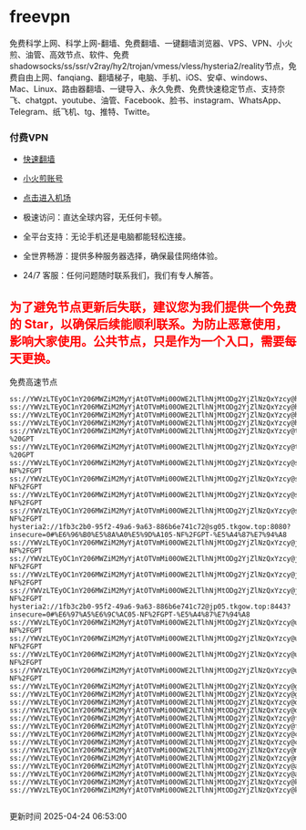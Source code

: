 # freevpn

免费科学上网、科学上网-翻墙、免费翻墙、一键翻墙浏览器、VPS、VPN、小火煎、油管、高效节点、软件、免费shadowsocks/ss/ssr/v2ray/hy2/trojan/vmess/vless/hysteria2/reality节点，免费自由上网、fanqiang、翻墙梯子，电脑、手机、iOS、安卓、windows、Mac、Linux、路由器翻墙、一键导入、永久免费、免费快速稳定节点、支持奈飞、chatgpt、youtube、油管、Facebook、脸书、instagram、WhatsApp、Telegram、纸飞机、tg、推特、Twitte。

### 付费VPN
* [快速翻墙](https://uhuio.top/) 

* [小火煎账号](https://free-clash.top/) 

* [点击进入机场](https://uhuio.top/) 

* 极速访问：直达全球内容，无任何卡顿。

* 全平台支持：无论手机还是电脑都能轻松连接。

* 全世界畅游：提供多种服务器选择，确保最佳网络体验。

* 24/7 客服：任何问题随时联系我们，我们有专人解答。

## <font color="red">为了避免节点更新后失联，建议您为我们提供一个免费的 Star，以确保后续能顺利联系。为防止恶意使用，影响大家使用。公共节点，只是作为一个入口，需要每天更换。</font>

免费高速节点

```ss://YWVzLTEyOC1nY206MWZiM2MyYjAtOTVmMi00OWE2LTlhNjMtODg2YjZlNzQxYzcy@hk01.jgrtoioceaw.help:50384#%E9%A6%99%E6%B8%AF01
ss://YWVzLTEyOC1nY206MWZiM2MyYjAtOTVmMi00OWE2LTlhNjMtODg2YjZlNzQxYzcy@hk02.jigreliewolf.click:17889#%E9%A6%99%E6%B8%AF02
ss://YWVzLTEyOC1nY206MWZiM2MyYjAtOTVmMi00OWE2LTlhNjMtODg2YjZlNzQxYzcy@hk03.jigreliewolf.click:10838#%E9%A6%99%E6%B8%AF03
ss://YWVzLTEyOC1nY206MWZiM2MyYjAtOTVmMi00OWE2LTlhNjMtODg2YjZlNzQxYzcy@hk04.jgrtoioceaw.help:29956#%E9%A6%99%E6%B8%AF04
ss://YWVzLTEyOC1nY206MWZiM2MyYjAtOTVmMi00OWE2LTlhNjMtODg2YjZlNzQxYzcy@hk05.ijgelrkasd.click:41284#%E9%A6%99%E6%B8%AF05
ss://YWVzLTEyOC1nY206MWZiM2MyYjAtOTVmMi00OWE2LTlhNjMtODg2YjZlNzQxYzcy@tw01.jigreliewolf.click:30995#%E5%8F%B0%E6%B9%BE01%20-%20GPT
ss://YWVzLTEyOC1nY206MWZiM2MyYjAtOTVmMi00OWE2LTlhNjMtODg2YjZlNzQxYzcy@tw02.ijgelrkasd.click:22610#%E5%8F%B0%E6%B9%BE02%20-%20GPT
ss://YWVzLTEyOC1nY206MWZiM2MyYjAtOTVmMi00OWE2LTlhNjMtODg2YjZlNzQxYzcy@sg01.jgrtoioceaw.help:55559#%E6%96%B0%E5%8A%A0%E5%9D%A101%20-NF%2FGPT
ss://YWVzLTEyOC1nY206MWZiM2MyYjAtOTVmMi00OWE2LTlhNjMtODg2YjZlNzQxYzcy@sg02.jigreliewolf.click:40574#%E6%96%B0%E5%8A%A0%E5%9D%A102%20-NF%2FGPT
ss://YWVzLTEyOC1nY206MWZiM2MyYjAtOTVmMi00OWE2LTlhNjMtODg2YjZlNzQxYzcy@sg03.ijgelrkasd.click:23716#%E6%96%B0%E5%8A%A0%E5%9D%A103%20-NF%2FGPT
ss://YWVzLTEyOC1nY206MWZiM2MyYjAtOTVmMi00OWE2LTlhNjMtODg2YjZlNzQxYzcy@sg04.jgrtoioceaw.help:17971#%E6%96%B0%E5%8A%A0%E5%9D%A104%20-NF%2FGPT
hysteria2://1fb3c2b0-95f2-49a6-9a63-886b6e741c72@sg05.tkgow.top:8080?insecure=0#%E6%96%B0%E5%8A%A0%E5%9D%A105-NF%2FGPT-%E5%A4%87%E7%94%A8
ss://YWVzLTEyOC1nY206MWZiM2MyYjAtOTVmMi00OWE2LTlhNjMtODg2YjZlNzQxYzcy@jp01.jgrtoioceaw.help:58645#%E6%97%A5%E6%9C%AC01%20-NF%2FGPT
ss://YWVzLTEyOC1nY206MWZiM2MyYjAtOTVmMi00OWE2LTlhNjMtODg2YjZlNzQxYzcy@jp02.jgrtoioceaw.help:47462#%E6%97%A5%E6%9C%AC02%20-NF%2FGPT
ss://YWVzLTEyOC1nY206MWZiM2MyYjAtOTVmMi00OWE2LTlhNjMtODg2YjZlNzQxYzcy@jp03.jigreliewolf.click:33414#%E6%97%A5%E6%9C%AC03%20-NF%2FGPT
ss://YWVzLTEyOC1nY206MWZiM2MyYjAtOTVmMi00OWE2LTlhNjMtODg2YjZlNzQxYzcy@jp04.ijgelrkasd.click:58223#%E6%97%A5%E6%9C%AC04%20-NF%2FGPT
hysteria2://1fb3c2b0-95f2-49a6-9a63-886b6e741c72@jp05.tkgow.top:8443?insecure=0#%E6%97%A5%E6%9C%AC05-NF%2FGPT-%E5%A4%87%E7%94%A8
ss://YWVzLTEyOC1nY206MWZiM2MyYjAtOTVmMi00OWE2LTlhNjMtODg2YjZlNzQxYzcy@us01.jgrtoioceaw.help:48129#%E7%BE%8E%E5%9B%BD01%20-NF%2FGPT
ss://YWVzLTEyOC1nY206MWZiM2MyYjAtOTVmMi00OWE2LTlhNjMtODg2YjZlNzQxYzcy@us02.jgrtoioceaw.help:44907#%E7%BE%8E%E5%9B%BD02%20-NF%2FGPT
ss://YWVzLTEyOC1nY206MWZiM2MyYjAtOTVmMi00OWE2LTlhNjMtODg2YjZlNzQxYzcy@us03.jigreliewolf.click:43330#%E7%BE%8E%E5%9B%BD03%20-NF%2FGPT
ss://YWVzLTEyOC1nY206MWZiM2MyYjAtOTVmMi00OWE2LTlhNjMtODg2YjZlNzQxYzcy@us04.ijgelrkasd.click:44130#%E7%BE%8E%E5%9B%BD04%20-NF%2FGPT
ss://YWVzLTEyOC1nY206MWZiM2MyYjAtOTVmMi00OWE2LTlhNjMtODg2YjZlNzQxYzcy@gb01.jgrtoioceaw.help:27765#%E8%8B%B1%E5%9B%BD01
ss://YWVzLTEyOC1nY206MWZiM2MyYjAtOTVmMi00OWE2LTlhNjMtODg2YjZlNzQxYzcy@gb02.jigreliewolf.click:52762#%E8%8B%B1%E5%9B%BD02
ss://YWVzLTEyOC1nY206MWZiM2MyYjAtOTVmMi00OWE2LTlhNjMtODg2YjZlNzQxYzcy@de01.jgrtoioceaw.help:20635#%E5%BE%B7%E5%9B%BD01
ss://YWVzLTEyOC1nY206MWZiM2MyYjAtOTVmMi00OWE2LTlhNjMtODg2YjZlNzQxYzcy@de02.jigreliewolf.click:52770#%E5%BE%B7%E5%9B%BD02
ss://YWVzLTEyOC1nY206MWZiM2MyYjAtOTVmMi00OWE2LTlhNjMtODg2YjZlNzQxYzcy@fr01.ijgelrkasd.click:32568#%E6%B3%95%E5%9B%BD01
ss://YWVzLTEyOC1nY206MWZiM2MyYjAtOTVmMi00OWE2LTlhNjMtODg2YjZlNzQxYzcy@fr02.jigreliewolf.click:45265#%E6%B3%95%E5%9B%BD02
ss://YWVzLTEyOC1nY206MWZiM2MyYjAtOTVmMi00OWE2LTlhNjMtODg2YjZlNzQxYzcy@ca01.jigreliewolf.click:30461#%E5%8A%A0%E6%8B%BF%E5%A4%A701
ss://YWVzLTEyOC1nY206MWZiM2MyYjAtOTVmMi00OWE2LTlhNjMtODg2YjZlNzQxYzcy@ca02.ijgelrkasd.click:24053#%E5%8A%A0%E6%8B%BF%E5%A4%A702
ss://YWVzLTEyOC1nY206MWZiM2MyYjAtOTVmMi00OWE2LTlhNjMtODg2YjZlNzQxYzcy@my01.jigreliewolf.click:52408#%E9%A9%AC%E6%9D%A5%E8%A5%BF%E4%BA%9A01
ss://YWVzLTEyOC1nY206MWZiM2MyYjAtOTVmMi00OWE2LTlhNjMtODg2YjZlNzQxYzcy@my02.ijgelrkasd.click:25519#%E9%A9%AC%E6%9D%A5%E8%A5%BF%E4%BA%9A02
ss://YWVzLTEyOC1nY206MWZiM2MyYjAtOTVmMi00OWE2LTlhNjMtODg2YjZlNzQxYzcy@au01.jgrtoioceaw.help:13460#%E6%BE%B3%E5%A4%A7%E5%88%A9%E4%BA%9A01
ss://YWVzLTEyOC1nY206MWZiM2MyYjAtOTVmMi00OWE2LTlhNjMtODg2YjZlNzQxYzcy@au02.ijgelrkasd.click:46073#%E6%BE%B3%E5%A4%A7%E5%88%A9%E4%BA%9A02
ss://YWVzLTEyOC1nY206MWZiM2MyYjAtOTVmMi00OWE2LTlhNjMtODg2YjZlNzQxYzcy@ko01.jgrtoioceaw.help:46108#%E9%9F%A9%E5%9B%BD01
ss://YWVzLTEyOC1nY206MWZiM2MyYjAtOTVmMi00OWE2LTlhNjMtODg2YjZlNzQxYzcy@ko02.jigreliewolf.click:50181#%E9%9F%A9%E5%9B%BD02


```
更新时间 2025-04-24 06:53:00